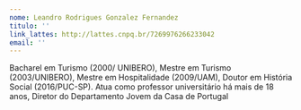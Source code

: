 ```yaml
---
nome: Leandro Rodrigues Gonzalez Fernandez
titulo: '' 
link_lattes: http://lattes.cnpq.br/7269976266233042
email: ''
---
```

Bacharel em Turismo (2000/ UNIBERO), Mestre em Turismo (2003/UNIBERO), Mestre
  em Hospitalidade (2009/UAM), Doutor em História Social (2016/PUC-SP). Atua como
  professor universitário há mais de 18 anos, Diretor do Departamento Jovem da Casa
  de Portugal